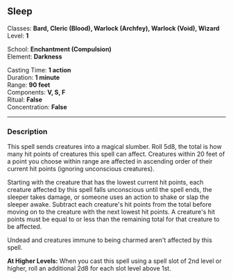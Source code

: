 ## Sleep

Classes: **Bard, Cleric (Blood), Warlock (Archfey), Warlock (Void), Wizard**  
Level: **1**  

School: **Enchantment (Compulsion)**  
Element: **Darkness**  

Casting Time: **1 action**  
Duration: **1 minute**  
Range: **90 feet**  
Components: **V, S, F**  
Ritual: **False**  
Concentration: **False**  

------

### Description

This spell sends creatures into a magical slumber. Roll 5d8, the total is how many hit points of creatures this spell can affect. Creatures within 20 feet of a point you choose within range are affected in ascending order of their current hit points (ignoring unconscious creatures).

Starting with the creature that has the lowest current hit points, each creature affected by this spell falls unconscious until the spell ends, the sleeper takes damage, or someone uses an action to shake or slap the sleeper awake. Subtract each creature's hit points from the total before moving on to the creature with the next lowest hit points. A creature's hit points must be equal to or less than the remaining total for that creature to be affected.

Undead and creatures immune to being charmed aren't affected by this spell.

**At Higher Levels:** When you cast this spell using a spell slot of 2nd level or higher, roll an additional 2d8 for each slot level above 1st.